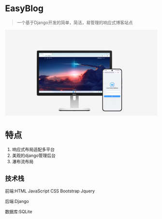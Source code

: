 # EasyBlog

> 一个基于Django开发的简单，简洁，易管理的响应式博客站点

![](img/publicize.jpg)

# 特点

1. 响应式布局适配多平台
2. 美观的django管理后台
3. 瀑布流布局

## 技术栈

前端:HTML JavaScript CSS Bootstrap Jquery

后端:Django

数据库:SQLite

